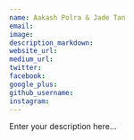 ```yaml
---
name: Aakash Polra & Jade Tan
email:
image:
description_markdown:
website_url:
medium_url:
twitter:
facebook:
google_plus:
github_username:
instagram:
---
```


Enter your description here...
